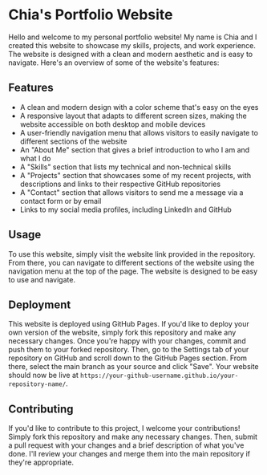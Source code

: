 # Chia's Portfolio Website


Hello and welcome to my personal portfolio website! My name is Chia and I created this website to showcase my skills, projects, and work experience. The website is designed with a clean and modern aesthetic and is easy to navigate. Here's an overview of some of the website's features:

## Features

- A clean and modern design with a color scheme that's easy on the eyes
- A responsive layout that adapts to different screen sizes, making the website accessible on both desktop and mobile devices
- A user-friendly navigation menu that allows visitors to easily navigate to different sections of the website
- An "About Me" section that gives a brief introduction to who I am and what I do
- A "Skills" section that lists my technical and non-technical skills
- A "Projects" section that showcases some of my recent projects, with descriptions and links to their respective GitHub repositories
- A "Contact" section that allows visitors to send me a message via a contact form or by email
- Links to my social media profiles, including LinkedIn and GitHub

## Usage

To use this website, simply visit the website link provided in the repository. From there, you can navigate to different sections of the website using the navigation menu at the top of the page. The website is designed to be easy to use and navigate.

## Deployment

This website is deployed using GitHub Pages. If you'd like to deploy your own version of the website, simply fork this repository and make any necessary changes. Once you're happy with your changes, commit and push them to your forked repository. Then, go to the Settings tab of your repository on GitHub and scroll down to the GitHub Pages section. From there, select the main branch as your source and click "Save". Your website should now be live at `https://your-github-username.github.io/your-repository-name/`.

## Contributing

If you'd like to contribute to this project, I welcome your contributions! Simply fork this repository and make any necessary changes. Then, submit a pull request with your changes and a brief description of what you've done. I'll review your changes and merge them into the main repository if they're appropriate.


